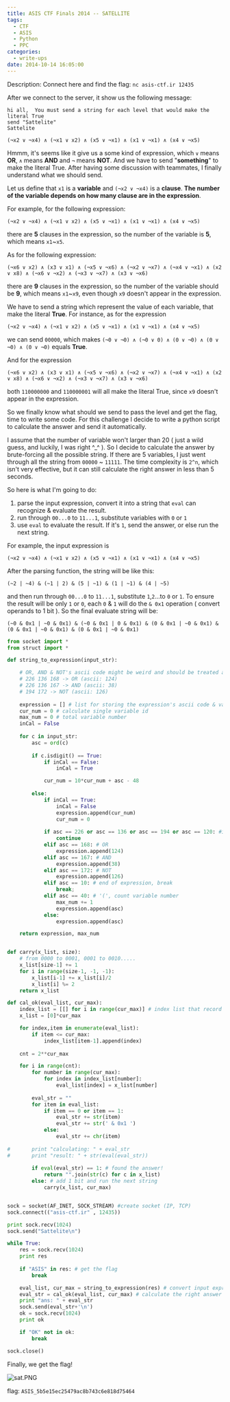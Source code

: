```yaml
---
title: ASIS CTF Finals 2014 -- SATELLITE
tags:
  - CTF
  - ASIS
  - Python
  - PPC
categories:
  - write-ups
date: 2014-10-14 16:05:00
---
```

Description: Connect here and find the flag: `nc asis-ctf.ir 12435`

After we connect to the server, it show us the following message:
<!-- more -->

```
hi all,  You must send a string for each level that would make the literal True 
send "Sattelite"
Sattelite

(¬x2 ∨ ¬x4) ∧ (¬x1 ∨ x2) ∧ (x5 ∨ ¬x1) ∧ (x1 ∨ ¬x1) ∧ (x4 ∨ ¬x5)
```

Hmmm, it's seems like it give us a some kind of expression, which `∨` means **OR**, `∧` means **AND** and `¬` means **NOT**. And we have to send "**something**" to make the literal True. After having some discussion with teammates, I finally understand what we should send. 

Let us define that `x1` is a **variable** and `(¬x2 ∨ ¬x4)` is a **clause**. **The number of the variable depends on how many clause are in the expression**. 

For example, for the following expression: 
```
(¬x2 ∨ ¬x4) ∧ (¬x1 ∨ x2) ∧ (x5 ∨ ¬x1) ∧ (x1 ∨ ¬x1) ∧ (x4 ∨ ¬x5)
```

there are **5** clauses in the expression, so the number of the variable is **5**, which means `x1`~`x5`.

As for the following expression: 
```
(¬x6 ∨ x2) ∧ (x3 ∨ x1) ∧ (¬x5 ∨ ¬x6) ∧ (¬x2 ∨ ¬x7) ∧ (¬x4 ∨ ¬x1) ∧ (x2 ∨ x8) ∧ (¬x6 ∨ ¬x2) ∧ (¬x3 ∨ ¬x7) ∧ (x3 ∨ ¬x6)
```
there are **9** clauses in the expression, so the number of the variable should be **9**, which means `x1`~`x9`, even though `x9` doesn't appear in the expression.

We have to send a string which represent the value of each variable, that make the literal **True**.
For instance, as for the expression 
```
(¬x2 ∨ ¬x4) ∧ (¬x1 ∨ x2) ∧ (x5 ∨ ¬x1) ∧ (x1 ∨ ¬x1) ∧ (x4 ∨ ¬x5)
```
we can send `00000`, which makes `(¬0 ∨ ¬0) ∧ (¬0 ∨ 0) ∧ (0 ∨ ¬0) ∧ (0 ∨ ¬0) ∧ (0 ∨ ¬0)` equals **True**. 

And for the expression 
```
(¬x6 ∨ x2) ∧ (x3 ∨ x1) ∧ (¬x5 ∨ ¬x6) ∧ (¬x2 ∨ ¬x7) ∧ (¬x4 ∨ ¬x1) ∧ (x2 ∨ x8) ∧ (¬x6 ∨ ¬x2) ∧ (¬x3 ∨ ¬x7) ∧ (x3 ∨ ¬x6)
```
both `110000000` and `110000001` will all make the literal True, since `x9` doesn't appear in the expression.

So we finally know what should we send to pass the level and get the flag, time to write some code. For this challenge I decide to write a python script to calculate the answer and send it automatically. 

I assume that the number of variable won't larger than 20 ( just a wild guess, and luckily, I was right ^_^ ). So I decide to calculate the answer by brute-forcing all the possible string. If there are 5 variables, I just went through all the string from `00000` ~ `11111`. The time complexity is `2^n`, which isn't very effective, but it can still calculate the right answer in less than 5 seconds.

So here is what I'm going to do:
1. parse the input expression, convert it into a string that `eval` can recognize & evaluate the result.
2. run through `00...0` to `11...1`, substitute variables with `0` or `1`
3. use `eval` to evaluate the result. If it's `1`, send the answer, or else run the next string.
  
For example, the input expression is 
```
(¬x2 ∨ ¬x4) ∧ (¬x1 ∨ x2) ∧ (x5 ∨ ¬x1) ∧ (x1 ∨ ¬x1) ∧ (x4 ∨ ¬x5)
```
After the parsing function, the string will be like this:
```
(~2 | ~4) & (~1 | 2) & (5 | ~1) & (1 | ~1) & (4 | ~5)
```
and then run through `00...0` to `11...1`, substitute `1`,`2`...to `0` or `1`. To ensure the result will be only `1` or `0`, each `0` & `1` will do the `& 0x1` operation ( convert operands to 1 bit ). So the final evaluate string will be: 
```
(~0 & 0x1 | ~0 & 0x1) & (~0 & 0x1 | 0 & 0x1) & (0 & 0x1 | ~0 & 0x1) & (0 & 0x1 | ~0 & 0x1) & (0 & 0x1 | ~0 & 0x1)
```

```python sat.py
from socket import *
from struct import *

def string_to_expression(input_str):

	# OR, AND & NOT's ascii code might be weird and should be treated as special case
	# 226 136 168 -> OR (ascii: 124)
	# 226 136 167 -> AND (ascii: 38)
	# 194 172 -> NOT (ascii: 126)	
	
	expression = [] # list for storing the expression's ascii code & variable id
	cur_num = 0 # calculate single variable id
	max_num = 0 # total variable number
	inCal = False
		
	for c in input_str:
		asc = ord(c)
		
		if c.isdigit() == True:
			if inCal == False:
				inCal = True

			cur_num = 10*cur_num + asc - 48
				
		else:
			if inCal == True:
				inCal = False
				expression.append(cur_num)
				cur_num = 0
				
			if asc == 226 or asc == 136 or asc == 194 or asc == 120: #ignore, continue
				continue
			elif asc == 168: # OR
				expression.append(124)
			elif asc == 167: # AND
				expression.append(38)
			elif asc == 172: # NOT
				expression.append(126)
			elif asc == 10: # end of expression, break
				break;
			elif asc == 40: # '(', count variable number
				max_num += 1
				expression.append(asc)
			else:
				expression.append(asc)

	return expression, max_num


def carry(x_list, size):
	# from 0000 to 0001, 0001 to 0010.....
	x_list[size-1] += 1
	for i in range(size-1, -1, -1):
		x_list[i-1] += x_list[i]/2
		x_list[i] %= 2
	return x_list

def cal_ok(eval_list, cur_max):
	index_list = [[] for i in range(cur_max)] # index list that record each variable's position
	x_list = [0]*cur_max

	for index,item in enumerate(eval_list):
		if item <= cur_max:
			index_list[item-1].append(index)
	
	cnt = 2**cur_max

	for i in range(cnt):
		for number in range(cur_max):
			for index in index_list[number]:
				eval_list[index] = x_list[number]
		
		eval_str = ""
		for item in eval_list:
			if item == 0 or item == 1:
				eval_str += str(item)
				eval_str += str(' & 0x1 ')
			else:
				eval_str += chr(item)
		
#		print "calculating: " + eval_str
#		print "result: " + str(eval(eval_str))
		
		if eval(eval_str) == 1: # found the answer!
			return "".join(str(c) for c in x_list)
		else: # add 1 bit and run the next string
			carry(x_list, cur_max)


sock = socket(AF_INET, SOCK_STREAM) #create socket (IP, TCP)
sock.connect(("asis-ctf.ir" , 12435))

print sock.recv(1024)
sock.send("Sattelite\n")

while True:
	res = sock.recv(1024)
	print res
	
	if "ASIS" in res: # get the flag
		break

	eval_list, cur_max = string_to_expression(res) # convert input expression to list
	eval_str = cal_ok(eval_list, cur_max) # calculate the right answer
	print "ans: " + eval_str
	sock.send(eval_str+'\n')
	ok = sock.recv(1024)
	print ok

	if "OK" not in ok:
		break	

sock.close()
```

Finally, we get the flag!

![sat.PNG](http://user-image.logdown.io/user/10044/blog/9742/post/237394/9GgabEuXTOSzTIYSEpmw_sat.PNG)

flag: `ASIS_5b5e15ec25479ac8b743c6e818d75464`